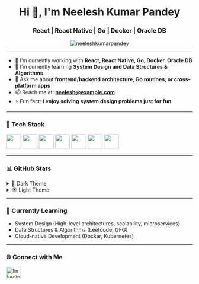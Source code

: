 <h1 align="center">Hi 👋, I'm Neelesh Kumar Pandey</h1>
<h3 align="center">React | React Native | Go | Docker | Oracle DB</h3>

<p align="center">
  <img src="https://komarev.com/ghpvc/?username=neeleshkumarpandey&label=Profile%20views&color=0e75b6&style=flat" alt="neeleshkumarpandey" />
</p>

---

- 🔭 I’m currently working with **React, React Native, Go, Docker, Oracle DB**
- 🌱 I’m currently learning **System Design and Data Structures & Algorithms**
- 💬 Ask me about **frontend/backend architecture, Go routines, or cross-platform apps**
- 📫 Reach me at: **neelesh@example.com**
- ⚡ Fun fact: **I enjoy solving system design problems just for fun**

---

### 🧰 Tech Stack

<p align="left">
  <img src="https://cdn.jsdelivr.net/gh/devicons/devicon/icons/react/react-original.svg" width="40" height="40"/>
  <img src="https://cdn.jsdelivr.net/gh/devicons/devicon/icons/react/react-original.svg" width="40" height="40"/>
  <img src="https://cdn.jsdelivr.net/gh/devicons/devicon/icons/go/go-original.svg" width="40" height="40"/>
  <img src="https://cdn.jsdelivr.net/gh/devicons/devicon/icons/docker/docker-original.svg" width="40" height="40"/>
  <img src="https://cdn.jsdelivr.net/gh/devicons/devicon/icons/oracle/oracle-original.svg" width="40" height="40"/>
  <img src="https://cdn.jsdelivr.net/gh/devicons/devicon/icons/javascript/javascript-original.svg" width="40" height="40"/>
  <img src="https://cdn.jsdelivr.net/gh/devicons/devicon/icons/typescript/typescript-original.svg" width="40" height="40"/>
</p>

---

### 📊 GitHub Stats

<details>
  <summary>🌙 Dark Theme</summary>
  
  <p align="left">
    <img src="https://github-readme-stats.vercel.app/api?username=neeleshkumarpandey&show_icons=true&theme=tokyonight" alt="GitHub Stats" />
  </p>
  
  <p align="left">
    <img src="https://github-readme-stats.vercel.app/api/top-langs/?username=neeleshkumarpandey&layout=compact&theme=tokyonight" alt="Top Langs" />
  </p>
  
  <p align="left">
    <img src="https://github-readme-streak-stats.herokuapp.com/?user=neeleshkumarpandey&theme=tokyonight" alt="GitHub Streak" />
  </p>
  
</details>

<details>
  <summary>☀️ Light Theme</summary>
  
  <p align="left">
    <img src="https://github-readme-stats.vercel.app/api?username=neeleshkumarpandey&show_icons=true&theme=default" alt="GitHub Stats" />
  </p>
  
  <p align="left">
    <img src="https://github-readme-stats.vercel.app/api/top-langs/?username=neeleshkumarpandey&layout=compact&theme=default" alt="Top Langs" />
  </p>
  
  <p align="left">
    <img src="https://github-readme-streak-stats.herokuapp.com/?user=neeleshkumarpandey&theme=default" alt="GitHub Streak" />
  </p>
</details>

---

### 🧠 Currently Learning

- System Design (High-level architectures, scalability, microservices)
- Data Structures & Algorithms (Leetcode, GFG)
- Cloud-native Development (Docker, Kubernetes)

---

### 🌐 Connect with Me

<p align="left">
  <a href="[https://www.linkedin.com/in/your-linkedin-profile/](https://www.linkedin.com/in/neelesh-kumar-pandey-8343bb34a/)" target="blank">
    <img align="center" src="https://cdn.jsdelivr.net/npm/simple-icons@v3/icons/linkedin.svg" alt="linkedin" height="30" width="40" />
  </a>
</p>

